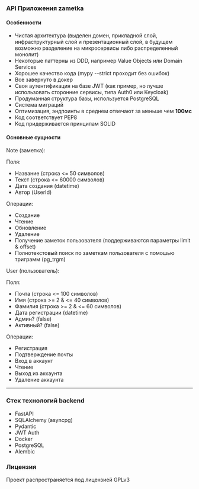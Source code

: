 ### **API Приложения zametka**

#### Особенности
- Чистая архитектура (выделен домен, прикладной слой, инфраструктурный слой и презентационный слой, в будущем возможно разделение на микросервисы либо распределенный монолит)
- Некоторые паттерны из DDD, например Value Objects или Domain Services
- Хорошее качество кода (mypy --strict проходит без ошибок)
- Все завернуто в докер
- Своя аутентификация на базе JWT (как пример, но лучше использовать сторонние сервисы, типа Auth0 или Keycloak)
- Продуманная структура базы, используется PostgreSQL
- Система миграций
- Оптимизация, эндпоинты в среднем отвечают за меньше чем **100мс**
- Код соответствует PEP8
- Код придерживается принципам SOLID

#### Основные сущности

Note (заметкa):

Поля:
- Название (строка <= 50 символов)
- Текст (строка <= 60000 символов)
- Дата создания (datetime)
- Автор (UserId)

Операции:
- Создание
- Чтение
- Обновление
- Удаление
- Получение заметок пользователя (поддерживаются параметры limit & offset)
- Полнотекстовый поиск по заметкам пользователя с помошью триграмм (pg_trgm) 

User (пользователь):

Поля:
- Почта (строка <= 100 символов)
- Имя (строка >= 2 & <= 40 символов)
- Фамилия (строка >= 2 & <= 60 символов)
- Дата регистрации (datetime)
- Админ? (false)
- Активный? (false)

Операции:
- Регистрация
- Подтверждение почты
- Вход в аккаунт
- Чтение
- Выход из аккаунта
- Удаление аккаунта

---------------------

### Стeк технологий backend

- FastAPI
- SQLAlchemy (asyncpg)
- Pydantic
- JWT Auth
- Docker
- PostgreSQL
- Alembic

### Лицензия

Проект распространяется под лицензией GPLv3